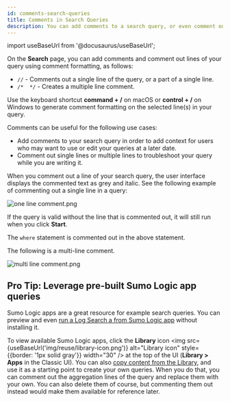 ```yaml
---
id: comments-search-queries
title: Comments in Search Queries
description: You can add comments to a search query, or even comment out lines of your search query using comment formatting.
---
```


import useBaseUrl from '@docusaurus/useBaseUrl';

On the **Search** page, you can add comments and comment out lines of
your query using comment formatting, as follows:

* `//` - Comments out a single line of the query, or a part of a
    single line. 
* `/*  */` - Creates a multiple line comment.

Use the keyboard shortcut **command + /** on macOS or **control + /** on Windows to generate comment formatting on the selected line(s) in your query.

Comments can be useful for the following use cases:

* Add comments to your search query in order to add context for users who may want to use or edit your queries at a later date.
* Comment out single lines or multiple lines to troubleshoot your query while you are writing it.

When you comment out a line of your search query, the user interface displays the commented text as grey and italic. See the following
example of commenting out a single line in a query:

![one line comment.png](/img/search/get-started-search/search-basics/comments-search-queries/one-line-comment.png)

If the query is valid without the line that is commented out, it will still run when you click **Start**.

The `where` statement is commented out in the above statement.

The following is a multi-line comment.

![multi line comment.png](/img/search/get-started-search/search-basics/comments-search-queries/multi-line-comment.png)

## Pro Tip: Leverage pre-built Sumo Logic app queries

Sumo Logic apps are a great resource for example search queries. You can preview and even [run a Log Search a from Sumo Logic app](/docs/get-started/apps-integrations#run-searches-from-sumo-logic-apps) without installing it.

To view available Sumo Logic apps, click the **Library** icon <img src={useBaseUrl('img/reuse/library-icon.png')} alt="Library icon" style={{border: '1px solid gray'}} width="30" /> at the top of the UI (**Library > Apps** in the Classic UI). You can also [copy content from the Library](/docs/get-started/library), and use it as a starting point to create your own queries. When you do that, you can comment out the aggregation lines of the query and replace them with your own. You can also delete them of course, but commenting them out instead would make them available for reference later.
